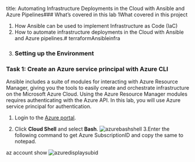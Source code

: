 title: Automating Infrastructure Deployments in the Cloud with Ansible and Azure Pipelines### What’s covered in this lab
1What covered in this project
 1.	How Ansible can be used to implement Infrastructure as Code (IaC)
 2.	How to automate infrastructure deployments in the Cloud with Ansible and Azure pipelines.# terraformAnsibleinfra
2.	### Setting up the Environment
### Task 1: Create an Azure service principal with Azure CLI
Ansible includes a suite of modules for interacting with Azure Resource Manager, giving you the tools to easily create and orchestrate infrastructure on the Microsoft Azure Cloud. Using the Azure Resource Manager modules requires authenticating with the Azure API. In this lab, you will use Azure service principal for authentication.

1. Login to the [Azure portal](https://portal.azure.com).

2. Click **Cloud Shell** and select **Bash**.
   ![azurebashshell](https://github.com/mghyma/terraformAnsibleinfra/assets/128038495/9c997708-f93c-4fdc-878f-b265c062d406)
3.Enter the following command to get Azure SubscriptionID and copy the same to notepad.

az account show
![azuredisplaysubid](https://github.com/mghyma/terraformAnsibleinfra/assets/128038495/f0f9aea4-433b-4486-a6d1-ed4a2217c61c)




   
